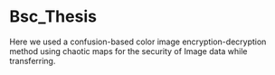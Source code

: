 # Bsc_Thesis
Here we used a confusion-based color image encryption-decryption method using chaotic maps for the security of Image data while transferring.
